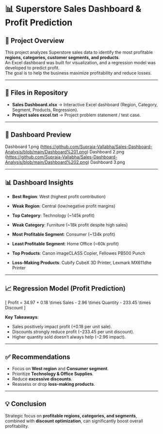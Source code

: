 # 📊 Superstore Sales Dashboard & Profit Prediction

## 🔎 Project Overview
This project analyzes Superstore sales data to identify the most profitable **regions, categories, customer segments, and products**.  
An Excel dashboard was built for visualization, and a regression model was developed to predict profit.  
The goal is to help the business maximize profitability and reduce losses.

---

## 📂 Files in Repository
- **Sales Dashboard.xlsx** → Interactive Excel dashboard (Region, Category, Segment, Products, Regression).  
- **Project sales excel.txt** → Project problem statement / test case.
  
---

## 📸 Dashboard Preview
Dashboard 1.png (https://github.com/Supraja-Vallabha/Sales-Dashboard-Analysis/blob/main/Dashboard%201.png)
Dashboard 2.png (https://github.com/Supraja-Vallabha/Sales-Dashboard-Analysis/blob/main/Dashboard%202.png)
Dashboard 3.png

---

## 📊 Dashboard Insights
- **Best Region**: West (highest profit contribution)  
- **Weak Region**: Central (low/negative profit margins)  

- **Top Category**: Technology (~145k profit)  
- **Weak Category**: Furniture (~18k profit despite high sales)  

- **Most Profitable Segment**: Consumer (~134k profit)  
- **Least Profitable Segment**: Home Office (~60k profit)  

- **Top Products**: Canon imageCLASS Copier, Fellowes PB500 Punch  
- **Loss-Making Products**: Cubify CubeX 3D Printer, Lexmark MX611dhe Printer  

---

## 📈 Regression Model (Profit Prediction)
\[
Profit = 34.97 + 0.18 \times Sales - 2.96 \times Quantity - 233.45 \times Discount
\]

**Key Takeaways**:  
- Sales positively impact profit (+0.18 per unit sale).  
- Discounts strongly reduce profit (−233.45 per unit discount).  
- Higher quantity sold doesn’t always help (−2.96 impact).  

---

## ✅ Recommendations
- Focus on **West region** and **Consumer segment**.  
- Prioritize **Technology & Office Supplies**.  
- Reduce **excessive discounts**.  
- Reassess or drop **loss-making products**.  

---

## 💡 Conclusion
Strategic focus on **profitable regions, categories, and segments**, combined with **discount optimization**, can significantly boost overall profitability.  

